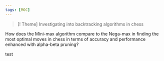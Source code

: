 ```yaml
---
tags: [MOC] 
---
```

> [! Theme]
> Investigating into backtracking algorithms in chess
  
How does the Mini-max algorithm compare to the Nega-max in finding the most optimal moves in chess in terms of accuracy and performance enhanced with alpha-beta pruning?


test